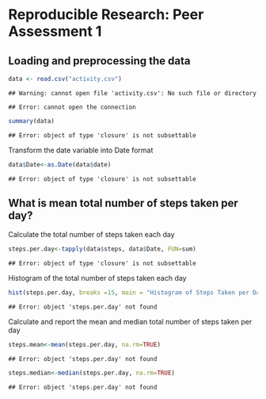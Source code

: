 Reproducible Research: Peer Assessment 1
========================================================


## Loading and preprocessing the data


```r
data <- read.csv("activity.csv")
```

```
## Warning: cannot open file 'activity.csv': No such file or directory
```

```
## Error: cannot open the connection
```

```r
summary(data)
```

```
## Error: object of type 'closure' is not subsettable
```
Transform the date variable into Date format

```r
data$Date<-as.Date(data$date)
```

```
## Error: object of type 'closure' is not subsettable
```



## What is mean total number of steps taken per day?

Calculate the total number of steps taken each day

```r
steps.per.day<-tapply(data$steps, data$Date, FUN=sum)
```

```
## Error: object of type 'closure' is not subsettable
```

Histogram of the total number of steps taken each day

```r
hist(steps.per.day, breaks =15, main = "Histogram of Steps Taken per Day", xlab="total steps per day", col="salmon")
```

```
## Error: object 'steps.per.day' not found
```

Calculate and report the mean and median total number of steps taken per day

```r
steps.mean<-mean(steps.per.day, na.rm=TRUE)
```

```
## Error: object 'steps.per.day' not found
```

```r
steps.median<-median(steps.per.day, na.rm=TRUE)
```

```
## Error: object 'steps.per.day' not found
```















